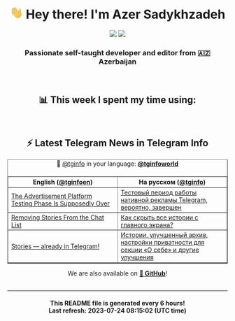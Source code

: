 <div align="center">
	<div>
		<h1>
      <img src="./assets/hi.gif" width="30px"> Hey there! I'm Azer Sadykhzadeh
    </h1>
    <img height="18" src="https://komarev.com/ghpvc/?username=sadykhzadeh&label=Views&color=2081c1&style=flat-square" />
		<a href="https://wakatime.com/Azer"> <img height="18" src="https://wakatime.com/badge/user/f80ae27a-c328-426f-a381-bc84136e2dd6.svg" /> </a>
    <h3>
      Passionate self-taught developer and editor from 🇦🇿 Azerbaijan
    </h3>
  </div>
  <br>

<h2>📊 This week I spent my time using:</h2>

<!--START_SECTION:waka-->
<!--END_SECTION:waka-->

<br>

<h2>⚡️ Latest Telegram News in Telegram Info</h2>
  <table border>
		<tr>
			<th width="50%">English (<a href="https://t.me/tginfoen">@tginfoen</a>)</th>
			<th>На русском (<a href="https://t.me/tginfo">@tginfo</a>)</th>
		</tr>
		<caption>🚩 <a href="https://t.me/tginfo">@tginfo</a> in your language: <a href="https://t.me/tginfoworld"><b>@tginfoworld</b></a><caption/>
  <tr><td><a href="https://t.me/tginfoen/1681">The Advertisement Platform Testing Phase Is Supposedly Over</a></td>
    <td><a href="https://t.me/tginfo/3710">Тестовый период работы нативной рекламы Telegram, вероятно, завершен</a></td></tr><tr><td><a href="https://t.me/tginfoen/1680">Removing Stories From the Chat List</a></td>
    <td><a href="https://t.me/tginfo/3709">Как скрыть все истории с главного экрана? </a></td></tr><tr><td><a href="https://t.me/tginfoen/1679">Stories — already in Telegram!</a></td>
    <td><a href="https://t.me/tginfo/3708">Истории, улучшенный архив, настройки приватности для секции «О себе» и другие улучшения</a></td></tr>
</table>
We are also available on <a href="https://github.com/tginfo"><b>🐙 GitHub</b></a>!
</div>

<br>
<hr>
<h4 align="center">This README file is generated <b>every 6 hours</b>!</br>Last refresh: <b>2023-07-24 08:15:02 (UTC time)</b></h4>
